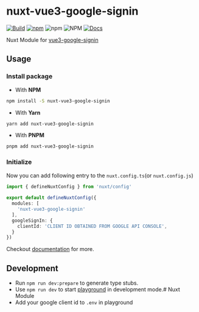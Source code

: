 # nuxt-vue3-google-signin

[![Build](https://github.com/syetalabs/nuxt-vue3-google-signin/actions/workflows/build.yaml/badge.svg)](https://github.com/syetalabs/nuxt-vue3-google-signin/actions/workflows/build.yaml) [![npm](https://img.shields.io/npm/v/nuxt-vue3-google-signin)](https://www.npmjs.com/package/nuxt-vue3-google-signin) ![npm](https://img.shields.io/npm/dw/nuxt-vue3-google-signin) ![NPM](https://img.shields.io/npm/l/nuxt-vue3-google-signin) [![Docs](https://img.shields.io/badge/docs-Read%20Now-green)](https://vue3-google-signin.syetalabs.io/)

Nuxt Module for [vue3-google-signin](https://vue3-google-signin.syetalabs.io/)

## Usage

### Install package

- With **NPM**

```bash
npm install -S nuxt-vue3-google-signin
```

- With **Yarn**

```bash
yarn add nuxt-vue3-google-signin
```

- With **PNPM**

```bash
pnpm add nuxt-vue3-google-signin
```

### Initialize

Now you can add following entry to the `nuxt.config.ts`(or `nuxt.config.js`)

```ts
import { defineNuxtConfig } from 'nuxt/config'
 
export default defineNuxtConfig({
  modules: [
    'nuxt-vue3-google-signin'
  ],
  googleSignIn: {
    clientId: 'CLIENT ID OBTAINED FROM GOOGLE API CONSOLE',
  }
})
```

Checkout [documentation](https://vue3-google-signin.syetalabs.io/) for more.

## Development

- Run `npm run dev:prepare` to generate type stubs.
- Use `npm run dev` to start [playground](./playground) in development mode.# Nuxt Module
- Add your google client id to `.env` in playground
